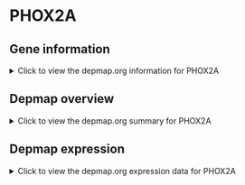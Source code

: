 <h1>PHOX2A</h1>

<h2>Gene information</h2>
<details>
  <summary>Click to view the depmap.org information for PHOX2A</summary>
  <iframe src="https://depmap.org/portal/gene/PHOX2A?tab=about" style="border:none;width:100%;height:800px"></iframe>
</details>

<h2>Depmap overview</h2>
<details>
  <summary>Click to view the depmap.org summary for PHOX2A</summary>
  <iframe src="https://depmap.org/portal/gene/PHOX2A?tab=overview" style="border:none;width:100%;height:800px"></iframe>
</details>

<h2>Depmap expression</h2>
<details>
  <summary>Click to view the depmap.org expression data for PHOX2A</summary>
  <iframe src="https://depmap.org/portal/gene/PHOX2A?tab=characterization" style="border:none;width:100%;height:800px"></iframe>
</details>


<!--
<h2>Reactome Pathway diagram</h2>
<details>
  <summary>Click to view Reactome pathway for PHOX2A</summary>
  PNAME
</details>
-->


